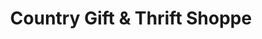---
title: "Country Gift & Thrift Shoppe"
url: /gap/country-gift-and-thrift-shoppe/
shop: charity
---